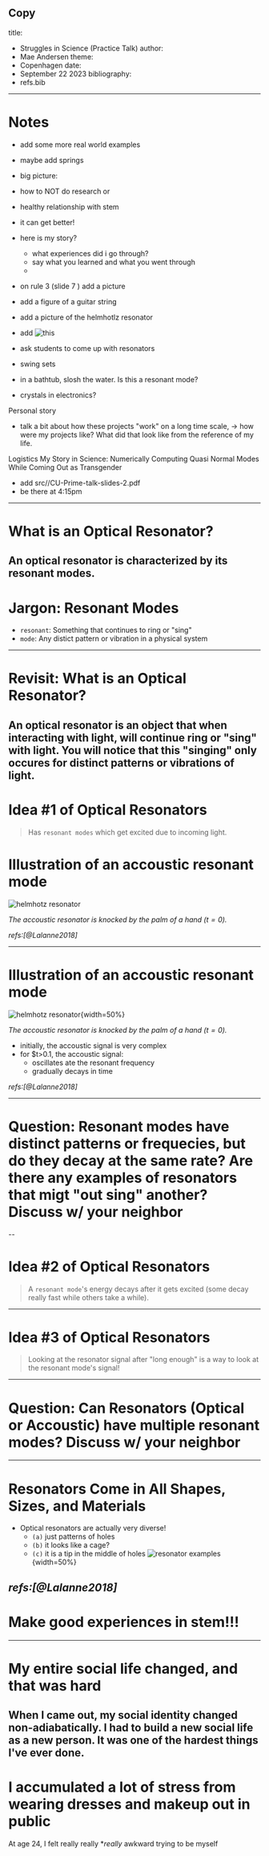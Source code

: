 Copy
---
title:
- Struggles in Science (Practice Talk)
author:
- Mae Andersen
theme:
- Copenhagen
date:
- September 22 2023
bibliography:
- refs.bib

---
# Notes

- add some more real world examples
- maybe add springs
- big picture: 
- how to NOT do research or
- healthy relationship with stem
- it can get better!
- here is my story?
	- what experiences did i go through?
	- say what you learned and what you went through
	- 

- on rule 3 (slide 7 ) add a picture 
- add a figure of a guitar string
- add a picture of the helmhotlz resonator
- add ![this](https://github.com/Andersen98/ge_2014/blob/main/results/total.gif)
- ask students to come up with resonators
- swing sets
- in a bathtub, slosh the water. Is this a resonant mode?
- crystals in electronics?


Personal story

- talk a bit about how these projects "work" on a long time scale, 
	-> how were my projects like? What did that look like from the reference
	of my life.

Logistics
My Story in Science: Numerically Computing Quasi Normal Modes While Coming Out as Transgender
- add src//CU-Prime-talk-slides-2.pdf
- be there at 4:15pm
---
# What is an Optical Resonator?

An optical resonator is characterized by its **resonant modes**. 
------

# Jargon: Resonant Modes

- `resonant`: Something that continues to ring or "sing"
- `mode`: Any distict pattern or vibration in a physical system
------
# Revisit: What is an Optical Resonator?

An optical resonator is an object that when interacting with light, will continue
ring or "sing" with light. You will notice that this "singing" only occures for distinct
patterns or vibrations of light.
------
# Idea \#1 of Optical Resonators
> Has `resonant modes` which get excited due to incoming light.

# Illustration of an accoustic resonant mode

![helmhotz resonator](img/helmholtz-example.png)

*The accoustic resonator is knocked by the palm of a hand ($t=0$).*

 *refs:[@Lalanne2018]*

------

# Illustration of an accoustic resonant mode

![helmhotz resonator](img/helmholtz-example.png){width=50%}

*The accoustic resonator is knocked by the palm of a hand ($t=0$).*

- initially, the accoustic signal is very complex
- for $t>0.1, the accoustic signal:
	- oscillates ate the resonant frequency 
	- gradually decays in time

 *refs:[@Lalanne2018]*

------
# Question: Resonant modes have distinct patterns or frequecies, but do they decay at the same rate? Are there any examples of resonators that migt "out sing" another? Discuss w/ your neighbor
--

# Idea \#2 of Optical Resonators
> A `resonant mode`'s energy decays after it gets excited (some decay really fast while others take a while).

---

# Idea \#3 of Optical Resonators
> Looking at the resonator signal after "long enough" is a way to look at the resonant mode's signal!

---
# Question: Can Resonators (Optical or Accoustic) have multiple resonant modes? Discuss w/ your neighbor
---
# Resonators Come in All Shapes, Sizes, and Materials

- Optical resonators are actually very diverse!
	- `(a)` just patterns of holes
	- `(b)` it looks like a cage?
	- `(c)` it is a tip in the middle of holes
![resonator examples](img/resonator-example.png){width=50%}

 *refs:[@Lalanne2018]*
-----
#  Make good experiences in stem!!!
----
# My entire social life changed, and that was hard

When I came out, my social identity changed non-adiabatically. I had to build a new social life as a new person. It was one of the hardest things I've ever done.
----
# I accumulated a lot of stress from wearing dresses and makeup out in public

At age 24, I felt really really **really* awkward trying to be myself